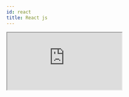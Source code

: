 ```yaml
---
id: react
title: React js
---
```


<iframe
   src="https://codesandbox.io/embed/css-pro-layout-react-js-sgl3q?fontsize=14&hidenavigation=1&theme=dark"
    style={{width:"100%", height:500, border:"1px solid #000", borderRadius:4}} 
/>
